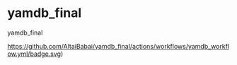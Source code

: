 # yamdb_final
yamdb_final

https://github.com/AltaiBabai/yamdb_final/actions/workflows/yamdb_workflow.yml/badge.svg)
